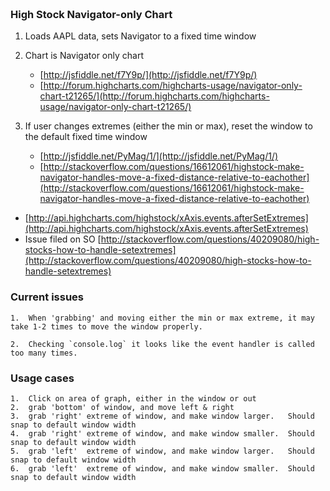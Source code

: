 <div id="container" style="height: 100px; min-width: 500px"></div>

### High Stock Navigator-only Chart

1.  Loads AAPL data, sets Navigator to a fixed time window

2.  Chart is Navigator only chart
    * [http://jsfiddle.net/f7Y9p/](http://jsfiddle.net/f7Y9p/)
    * [http://forum.highcharts.com/highcharts-usage/navigator-only-chart-t21265/](http://forum.highcharts.com/highcharts-usage/navigator-only-chart-t21265/)
    
3.  If user changes extremes (either the min or max), reset the window to the default fixed time window
    * [http://jsfiddle.net/PyMag/1/](http://jsfiddle.net/PyMag/1/)
    * [http://stackoverflow.com/questions/16612061/highstock-make-navigator-handles-move-a-fixed-distance-relative-to-eachother](http://stackoverflow.com/questions/16612061/highstock-make-navigator-handles-move-a-fixed-distance-relative-to-eachother)
   * [http://api.highcharts.com/highstock/xAxis.events.afterSetExtremes](http://api.highcharts.com/highstock/xAxis.events.afterSetExtremes)
   * Issue filed on SO [http://stackoverflow.com/questions/40209080/high-stocks-how-to-handle-setextremes](http://stackoverflow.com/questions/40209080/high-stocks-how-to-handle-setextremes)
    
### Current issues
```
1.  When 'grabbing' and moving either the min or max extreme, it may take 1-2 times to move the window properly.

2.  Checking `console.log` it looks like the event handler is called too many times.
```

### Usage cases
```
1.  Click on area of graph, either in the window or out
2.  grab 'bottom' of window, and move left & right
3.  grab 'right' extreme of window, and make window larger.   Should snap to default window width
4.  grab 'right' extreme of window, and make window smaller.  Should snap to default window width
5.  grab 'left'  extreme of window, and make window larger.   Should snap to default window width
6.  grab 'left'  extreme of window, and make window smaller.  Should snap to default window width
```

<script src='https://cdnjs.cloudflare.com/ajax/libs/jquery/3.1.1/jquery.min.js'></script>
<script src="http://code.highcharts.com/stock/highstock.js"></script>
<script src="http://code.highcharts.com/stock/modules/exporting.js"></script>
